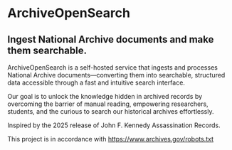 # ArchiveOpenSearch
## Ingest National Archive documents and make them searchable.


ArchiveOpenSearch is a self-hosted service that ingests and processes National Archive documents—converting them into searchable, structured data accessible through a fast and intuitive search interface.

Our goal is to unlock the knowledge hidden in archived records by overcoming the barrier of manual reading, empowering researchers, students, and the curious to search our historical archives effortlessly.

Inspired by the 2025 release of John F. Kennedy Assassination Records.

This project is in accordance with https://www.archives.gov/robots.txt